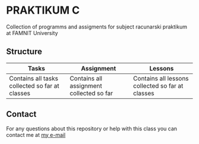 # PRAKTIKUM C

Collection of programms and assigments for subject racunarski praktikum at FAMNIT University

## Structure

| Tasks | Assignment | Lessons |
| --- | --- | --- |
| Contains all tasks collected so far at classes | Contains all assignment collected so far | Contains all lessons collected so far at classes |

## Contact

For any questions about this repository or help with this class you can contact me at [my e-mail](mailto:realthiccvader@gmail.com?subject=[Github]%20PraktikumC)
